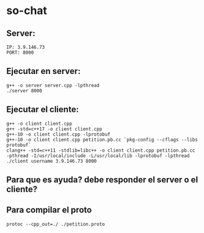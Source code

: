 # so-chat

## Server:
    IP: 3.9.146.73
    PORT: 8000

## Ejecutar en server:
    g++ -o server server.cpp -lpthread
    ./server 8000

## Ejecutar el cliente:
    g++ -o client client.cpp
    g++ -std=c++17 -o client client.cpp
    g++-10 -o client client.cpp -lprotobuf
    g++-10 -o client client.cpp petition.pb.cc `pkg-config --cflags --libs protobuf`
    clang++ -std=c++11 -stdlib=libc++ -o client client.cpp petition.pb.cc -pthread -I/usr/local/include -L/usr/local/lib -lprotobuf -lpthread
    ./client username 3.9.146.73 8000

## Para que es ayuda? debe responder el server o el cliente?

## Para compilar el proto
    protoc --cpp_out=./ ./petition.proto
